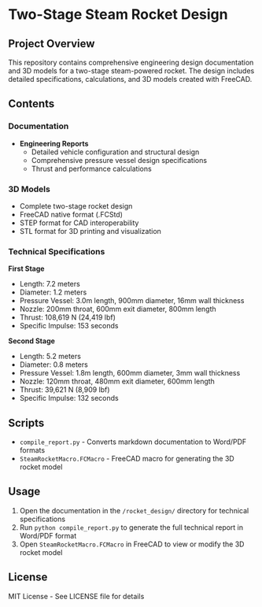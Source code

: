 # Two-Stage Steam Rocket Design

## Project Overview
This repository contains comprehensive engineering design documentation and 3D models for a two-stage steam-powered rocket. The design includes detailed specifications, calculations, and 3D models created with FreeCAD.

## Contents

### Documentation
- **Engineering Reports**
  - Detailed vehicle configuration and structural design
  - Comprehensive pressure vessel design specifications
  - Thrust and performance calculations

### 3D Models
- Complete two-stage rocket design
- FreeCAD native format (.FCStd)
- STEP format for CAD interoperability
- STL format for 3D printing and visualization

### Technical Specifications

**First Stage**
- Length: 7.2 meters
- Diameter: 1.2 meters
- Pressure Vessel: 3.0m length, 900mm diameter, 16mm wall thickness
- Nozzle: 200mm throat, 600mm exit diameter, 800mm length
- Thrust: 108,619 N (24,419 lbf)
- Specific Impulse: 153 seconds

**Second Stage**
- Length: 5.2 meters
- Diameter: 0.8 meters
- Pressure Vessel: 1.8m length, 600mm diameter, 3mm wall thickness
- Nozzle: 120mm throat, 480mm exit diameter, 600mm length
- Thrust: 39,621 N (8,909 lbf)
- Specific Impulse: 132 seconds

## Scripts
- `compile_report.py` - Converts markdown documentation to Word/PDF formats
- `SteamRocketMacro.FCMacro` - FreeCAD macro for generating the 3D rocket model

## Usage
1. Open the documentation in the `/rocket_design/` directory for technical specifications
2. Run `python compile_report.py` to generate the full technical report in Word/PDF format
3. Open `SteamRocketMacro.FCMacro` in FreeCAD to view or modify the 3D rocket model

## License
MIT License - See LICENSE file for details
